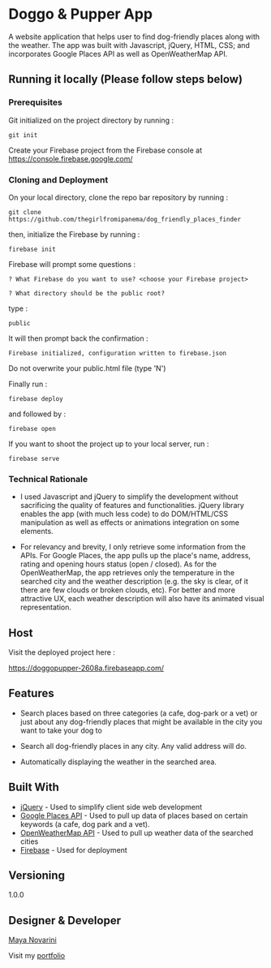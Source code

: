 # Doggo & Pupper App

A website application that helps user to find dog-friendly places along with the weather. The app was built with Javascript, jQuery, HTML, CSS; and incorporates Google Places API as well as OpenWeatherMap API. 

## Running it locally (Please follow steps below)

### Prerequisites

Git initialized on the project directory by running :

```
git init
```

Create your Firebase project from the Firebase console at https://console.firebase.google.com/


### Cloning and Deployment

On your local directory, clone the repo bar repository by running :

```
git clone https://github.com/thegirlfromipanema/dog_friendly_places_finder
```

then, initialize the Firebase by running :

```
firebase init
```

Firebase will prompt some questions :
```
? What Firebase do you want to use? <choose your Firebase project>
```

```
? What directory should be the public root?
```

type :
```
public
```

It will then prompt back the confirmation :
```
Firebase initialized, configuration written to firebase.json  
```

Do not overwrite your public.html file (type 'N')

Finally run :

```
firebase deploy
```

and followed by :

```
firebase open
```

If you want to shoot the project up to your local server, run :

```
firebase serve

```

### Technical Rationale

- I used Javascript and jQuery to simplify the development without sacrificing the quality of features and functionalities. jQuery library enables the app (with much less code) to do DOM/HTML/CSS manipulation as well as effects or animations integration on some elements. 

- For relevancy and brevity, I only retrieve some information from the APIs. For Google Places, the app pulls up the place's name, address, rating and opening hours status (open / closed). As for the OpenWeatherMap, the app retrieves only the temperature in the searched city and the weather description (e.g. the sky is clear, of it there are few clouds or broken clouds, etc). For better and more attractive UX, each weather description will also have its animated visual representation. 


## Host

Visit the deployed project here :

https://doggopupper-2608a.firebaseapp.com/

## Features

- Search places based on three categories (a cafe, dog-park or a vet) or just about any dog-friendly places that might be available in the city you want to take your dog to

- Search all dog-friendly places in any city. Any valid address will do. 

- Automatically displaying the weather in the searched area. 

## Built With

* [jQuery](https://jquery.com/) - Used to simplify client side web development
* [Google Places API](https://developers.google.com/maps/documentation/javascript/places) - Used to pull up data of places based on certain keywords (a cafe, dog park and a vet).
* [OpenWeatherMap API](https://openweathermap.org/current) - Used to pull up weather data of the searched cities
* [Firebase](https://firebase.google.com/) - Used for deployment

## Versioning

1.0.0

## Designer & Developer

[Maya Novarini](https://github.com/thegirlfromipanema?tab=repositories)

Visit my [portfolio](http://mayanovarini.com)
